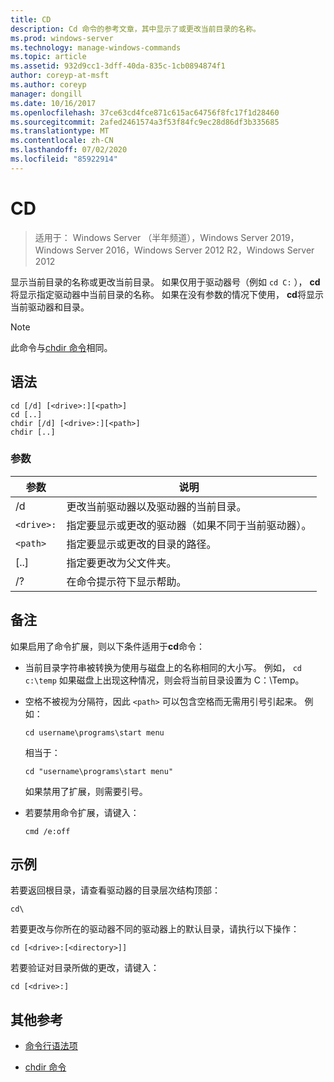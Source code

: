 ```yaml
---
title: CD
description: Cd 命令的参考文章，其中显示了或更改当前目录的名称。
ms.prod: windows-server
ms.technology: manage-windows-commands
ms.topic: article
ms.assetid: 932d9cc1-3dff-40da-835c-1cb0894874f1
author: coreyp-at-msft
ms.author: coreyp
manager: dongill
ms.date: 10/16/2017
ms.openlocfilehash: 37ce63cd4fce871c615ac64756f8fc17f1d28460
ms.sourcegitcommit: 2afed2461574a3f53f84fc9ec28d86df3b335685
ms.translationtype: MT
ms.contentlocale: zh-CN
ms.lasthandoff: 07/02/2020
ms.locfileid: "85922914"
---
```

# <a name="cd"></a>CD

> 适用于： Windows Server （半年频道），Windows Server 2019，Windows Server 2016，Windows Server 2012 R2，Windows Server 2012

显示当前目录的名称或更改当前目录。 如果仅用于驱动器号（例如 `cd C:` ）， **cd**将显示指定驱动器中当前目录的名称。 如果在没有参数的情况下使用， **cd**将显示当前驱动器和目录。

> [!NOTE]
> 此命令与[chdir 命令](chdir.md)相同。

## <a name="syntax"></a>语法

```
cd [/d] [<drive>:][<path>]
cd [..]
chdir [/d] [<drive>:][<path>]
chdir [..]
```

### <a name="parameters"></a>参数

| 参数 | 说明 |
| --------- | ----------- |
| /d | 更改当前驱动器以及驱动器的当前目录。 |
| `<drive>:` | 指定要显示或更改的驱动器（如果不同于当前驱动器）。 |
| `<path>` | 指定要显示或更改的目录的路径。 |
| [..] | 指定要更改为父文件夹。 |
| /? | 在命令提示符下显示帮助。 |

## <a name="remarks"></a>备注

如果启用了命令扩展，则以下条件适用于**cd**命令：

- 当前目录字符串被转换为使用与磁盘上的名称相同的大小写。 例如， `cd c:\temp` 如果磁盘上出现这种情况，则会将当前目录设置为 C：\Temp。

- 空格不被视为分隔符，因此 `<path>` 可以包含空格而无需用引号引起来。 例如：

  ```
  cd username\programs\start menu
  ```

  相当于：

  ```
  cd "username\programs\start menu"
  ```

  如果禁用了扩展，则需要引号。

- 若要禁用命令扩展，请键入：

  ```
  cmd /e:off
  ```

## <a name="examples"></a>示例

若要返回根目录，请查看驱动器的目录层次结构顶部：

```
cd\
```

若要更改与你所在的驱动器不同的驱动器上的默认目录，请执行以下操作：

```
cd [<drive>:[<directory>]]
```

若要验证对目录所做的更改，请键入：

```
cd [<drive>:]
```

## <a name="additional-references"></a>其他参考

- [命令行语法项](command-line-syntax-key.md)

- [chdir 命令](chdir.md)
